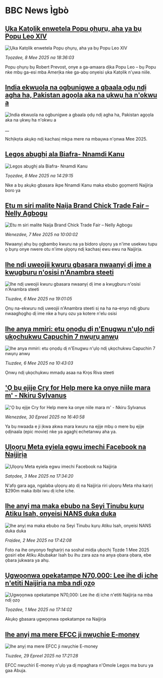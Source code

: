 # BBC News Ìgbò## [Ụka Katọlik enwetela Popu ọhụrụ, aha ya bụ Popu Leo XIV](https://www.bbc.com/igbo/articles/c5ygl0rk58ro?at_campaign=githubrss)![Ụka Katọlik enwetela Popu ọhụrụ, aha ya bụ Popu Leo XIV](https://ichef.bbci.co.uk/ace/standard/240/cpsprodpb/92cc/live/50730750-2c35-11f0-8ff1-59f5dcf8e9f5.jpg)_Tọọzdee, 8 Mee 2025 na 18:36:03_Popu ọhụrụ bụ Robert Prevost, onye a ga-amaara dịka Popu Leo – bụ Popu nke mbụ ga-esi mba Amerịka nke ga-abụ onyeisi ụka Katọlik n'ụwa niile.## [India ekwuola na ogbunigwe a gbaala ọdụ ndị agha ha, Pakistan agọọla aka na ụkwụ ha n'okwu a](https://www.bbc.co.uk/igbo/live/cz95zpxkd9vt?at_campaign=githubrss)![India ekwuola na ogbunigwe a gbaala ọdụ ndị agha ha, Pakistan agọọla aka na ụkwụ ha n'okwu a](https://ichef.bbci.co.uk/ace/standard/240/cpsprodpb/4d02/live/2f277c70-2c53-11f0-8ff1-59f5dcf8e9f5.jpg)__Nchịkọta akụkọ ndị kachasị mkpa mere na mbaụwa n'ọnwa Mee 2025.## [ Legọs abụghị ala Biafra- Nnamdi Kanu](https://www.bbc.com/igbo/articles/c1jxy46j7dgo?at_campaign=githubrss)![ Legọs abụghị ala Biafra- Nnamdi Kanu](https://ichef.bbci.co.uk/ace/standard/240/cpsprodpb/8a4f/live/6511f130-2c17-11f0-8f57-b7237f6a66e6.jpg)_Tọọzdee, 8 Mee 2025 na 14:29:15_Nke a bụ akụkọ gbasara ikpe Nnamdi Kanu maka ebubo gọọmenti Naịjirịa boro ya## [Etu m siri malite Naija Brand Chick Trade Fair – Nelly Agbogu](https://www.bbc.com/igbo/articles/c33z3mxmxv0o?at_campaign=githubrss)![Etu m siri malite Naija Brand Chick Trade Fair – Nelly Agbogu](https://ichef.bbci.co.uk/ace/standard/240/cpsprodpb/bbcd/live/10064290-2b27-11f0-8ff1-59f5dcf8e9f5.jpg)_Wenezdee, 7 Mee 2025 na 10:00:02_Nwaanyị ahụ bụ ọgbambọ kwuru na ya bidoro ụlọọrụ ya n'ime usekwu tupu ọ bụrụ onye nwere otu n'ime ụlọọrụ ndị kachasị ewu ewu na Naịjirịa.## [Ihe ndị uweojii kwuru gbasara nwaanyị dị ime a kwụgburu n'osisi n'Anambra steeti](https://www.bbc.com/igbo/articles/c8x8xjw1e1qo?at_campaign=githubrss)![Ihe ndị uweojii kwuru gbasara nwaanyị dị ime a kwụgburu n'osisi n'Anambra steeti](https://ichef.bbci.co.uk/ace/standard/240/cpsprodpb/7be6/live/4835de40-2a9c-11f0-8ff1-59f5dcf8e9f5.png)_Tiuzdee, 6 Mee 2025 na 19:01:05_Ọnụ na-ekwuru ndị uweojii n'Anambra steeti sị na ha na-enyo ndị gburu nwaaghọghọ dị ime nke a hụrụ ozu ya kotere n'elu osisi## [Ihe anya mmiri: etu ọnọdụ dị n'Enugwu n'ụlọ ndị ụkọchukwu Capuchin 7 nwụrụ anwụ](https://www.bbc.com/igbo/articles/cqx45z0nv3lo?at_campaign=githubrss)![Ihe anya mmiri: etu ọnọdụ dị n'Enugwu n'ụlọ ndị ụkọchukwu Capuchin 7 nwụrụ anwụ](https://ichef.bbci.co.uk/ace/standard/240/cpsprodpb/4e1a/live/58528840-2a66-11f0-b26b-ab62c890638b.png)_Tiuzdee, 6 Mee 2025 na 10:43:03_Ọnwụ ndị ụkọchụkwu mmadụ asaa na Krọs Riva steeti## ['Ọ bụ ejije Cry for Help mere ka onye niile mara m' - Nkiru Sylvanus](https://www.bbc.com/igbo/articles/c807eey2ex9o?at_campaign=githubrss)!['Ọ bụ ejije Cry for Help mere ka onye niile mara m' - Nkiru Sylvanus](https://ichef.bbci.co.uk/ace/standard/240/cpsprodpb/d26c/live/c0c2b320-25e1-11f0-b26b-ab62c890638b.png)_Wenezdee, 30 Epreel 2025 na 16:40:58_Ya bụ nwaada e ji ịkwa akwa mara kwuru na ejije mbụ o mere bụ ejije ọdịnaala (epic movie) nke ya agaghị echetanwụ aha ya.## [Ụlọọrụ Meta eyiela egwu imechi Facebook na Naịjirịa](https://www.bbc.com/igbo/articles/cy4vx8jp9wvo?at_campaign=githubrss)![Ụlọọrụ Meta eyiela egwu imechi Facebook na Naịjirịa](https://ichef.bbci.co.uk/ace/standard/240/cpsprodpb/a36f/live/662b57c0-27f6-11f0-8f57-b7237f6a66e6.png)_Satọdee, 3 Mee 2025 na 17:34:20_N'afọ gara aga, ngalaba ụlọọrụ atọ dị na Naịjirịa riri ụlọọrụ Meta nha karịrị $290m maka ibibi iwu dị iche iche.## [Ihe anyị ma maka ebubo na Seyi Tinubu kụrụ Atiku Isah, onyeisi NANS duka duka](https://www.bbc.com/igbo/articles/cly1kxnmp17o?at_campaign=githubrss)![Ihe anyị ma maka ebubo na Seyi Tinubu kụrụ Atiku Isah, onyeisi NANS duka duka](https://ichef.bbci.co.uk/ace/standard/240/cpsprodpb/94c2/live/adc49c20-276c-11f0-b26b-ab62c890638b.jpg)_Fraịdee, 2 Mee 2025 na 17:42:08_Foto na ihe onyonyo fegharịrị na soshal midịa ụbọchị Tọzde 1 Mee 2025 gosiri ebe Atiku Abubakar Isah bu ihu zara aza na anya ọbara ọbara, ebe ọbara jukwara ya ahụ.## [Ụgwọọnwa opekatampe N70,000: Lee ihe dị iche n'etiti Naịjirịa na mba ndị ọzọ](https://www.bbc.com/igbo/articles/cq673r5zz73o?at_campaign=githubrss)![Ụgwọọnwa opekatampe N70,000: Lee ihe dị iche n'etiti Naịjirịa na mba ndị ọzọ](https://ichef.bbci.co.uk/ace/standard/240/cpsprodpb/d329/live/45478c20-2663-11f0-af27-090e238d1774.jpg)_Tọọzdee, 1 Mee 2025 na 17:14:02_Akụkọ gbasara ụgwọọnwa opekatampe na Naịjirịa## [Ihe anyị ma mere EFCC ji nwụchie E-money](https://www.bbc.com/igbo/articles/c99p8v38789o?at_campaign=githubrss)![Ihe anyị ma mere EFCC ji nwụchie E-money](https://ichef.bbci.co.uk/ace/standard/240/cpsprodpb/4082/live/c341b9c0-2519-11f0-8182-478cd6217f81.jpg)_Tiuzdee, 29 Epreel 2025 na 17:21:28_EFCC nwụchiri E-money n'ụlọ ya dị mpaghara n'Omole Legọs ma buru ya gaa Abuja.